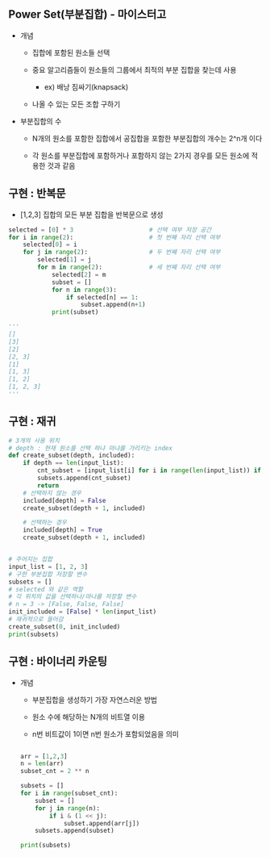 ## Power Set(부분집합) - 마이스터고

- 개념
  
  - 집합에 포함된 원소들 선택
  
  - 중요 알고리즘들이 원소들의 그룹에서 최적의 부분 집합을 찾는데 사용
    
    - ex) 배낭 짐싸기(knapsack)
  
  - 나올 수 있는 모든 조합 구하기

- 부분집합의 수
  
  - N개의 원소를 포함한 집합에서 공집합을 포함한 부분집합의 개수는 2^n개 이다
  
  - 각 원소를 부분집합에 포함하거나 포함하지 않는 2가지 경우를 모든 원소에 적용한 것과 같음

## 구현 : 반복문

- [1,2,3] 집합의 모든 부분 집합을 반복문으로 생성

```python
selected = [0] * 3                     # 선택 여부 저장 공간
for i in range(2):                     # 첫 번째 자리 선택 여부
    selected[0] = i
    for j in range(2):                 # 두 번째 자리 선택 여부
        selected[1] = j
        for m in range(2):             # 세 번째 자리 선택 여부 
            selected[2] = m
            subset = []
            for n in range(3):
                if selected[n] == 1:
                    subset.append(n+1)
            print(subset)

'''
[]
[3]
[2]
[2, 3]
[1]
[1, 3]
[1, 2]
[1, 2, 3]
'''
```

## 구현 : 재귀

```python
# 3개의 사용 위치
# depth : 현재 원소를 선택 하냐 마냐를 가리키는 index
def create_subset(depth, included):
    if depth == len(input_list):
        cnt_subset = [input_list[i] for i in range(len(input_list)) if included[i]]
        subsets.append(cnt_subset)
        return
    # 선택하지 않는 경우
    included[depth] = False
    create_subset(depth + 1, included)

    # 선택하는 경우
    included[depth] = True
    create_subset(depth + 1, included)


# 주어지는 집합
input_list = [1, 2, 3]
# 구한 부분집합 저장할 변수
subsets = []
# selected 와 같은 역할
# 각 위치의 값을 선택하나/마나를 저장할 변수
# n = 3 -> [False, False, False]
init_included = [False] * len(input_list)
# 재귀적으로 들어감
create_subset(0, init_included)
print(subsets)
```

## 구현 : 바이너리 카운팅

- 개념
  
  - 부분집합을 생성하기 가장 자연스러운 방법
  
  - 원소 수에 해당하는 N개의 비트열 이용
  
  - n번 비트값이 1이면 n번 원소가 포함되었음을 의미
  
  <img src="file:///C:/Users/SSAFY/AppData/Roaming/marktext/images/2025-03-06-15-33-01-image.png" title="" alt="" data-align="center">
  
  ```python
  arr = [1,2,3]
  n = len(arr)
  subset_cnt = 2 ** n
  
  subsets = []
  for i in range(subset_cnt):
      subset = []
      for j in range(n):
          if i & (1 << j):
              subset.append(arr[j])
      subsets.append(subset)
  
  print(subsets)
  ```
